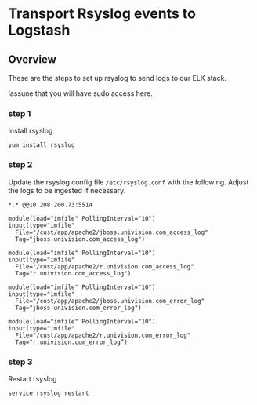 # Transport Rsyslog events to Logstash

## Overview

These are the steps to set up rsyslog to send logs to our ELK stack.

Iassune that you will have sudo access here.

### step 1

Install rsyslog

    yum install rsyslog

### step 2

Update the rsyslog config file `/etc/rsyslog.conf` with the following. Adjust the logs to be ingested if necessary.

    *.* @@10.208.200.73:5514

    module(load="imfile" PollingInterval="10")
    input(type="imfile"
      File="/cust/app/apache2/jboss.univision.com_access_log"
      Tag="jboss.univision.com_access_log")

    module(load="imfile" PollingInterval="10")
    input(type="imfile"
      File="/cust/app/apache2/r.univision.com_access_log"
      Tag="r.univision.com_access_log")

    module(load="imfile" PollingInterval="10")
    input(type="imfile"
      File="/cust/app/apache2/jboss.univision.com_error_log"
      Tag="jboss.univision.com_error_log")

    module(load="imfile" PollingInterval="10")
    input(type="imfile"
      File="/cust/app/apache2/r.univision.com_error_log"
      Tag="r.univision.com_error_log”)


### step 3

Restart rsyslog

    service rsyslog restart
